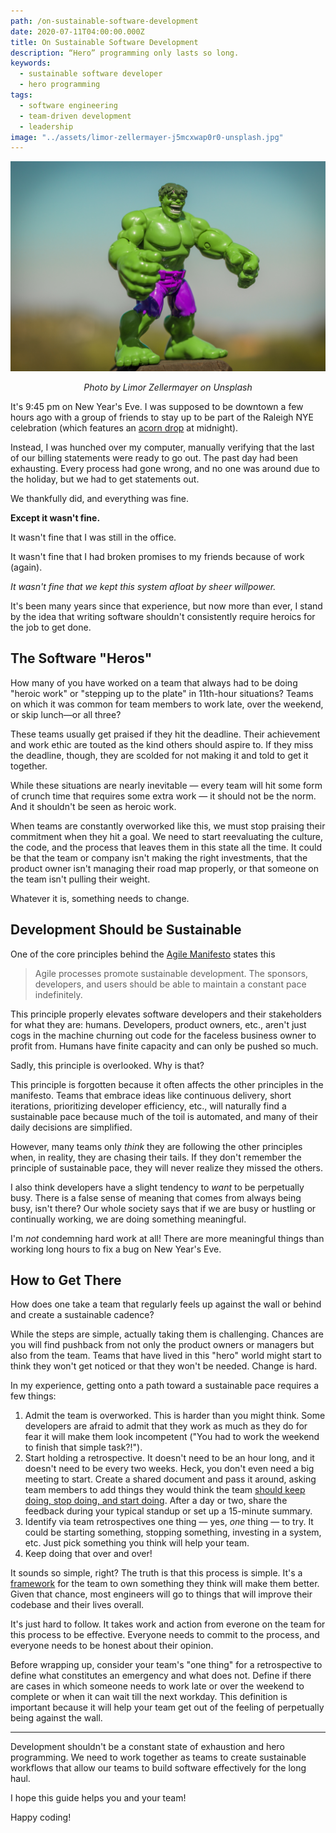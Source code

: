 ```yaml
---
path: /on-sustainable-software-development
date: 2020-07-11T04:00:00.000Z
title: On Sustainable Software Development
description: “Hero” programming only lasts so long.
keywords:
  - sustainable software developer
  - hero programming
tags:
  - software engineering
  - team-driven development
  - leadership
image: "../assets/limor-zellermayer-j5mcxwap0r0-unsplash.jpg"
---
```


<center>

![The Hulk action figure](../assets/limor-zellermayer-j5mcxwap0r0-unsplash.jpg) 

<span class="credit">

<i>Photo by Limor Zellermayer on Unsplash</i>

</span>

</center>

It's 9:45 pm on New Year's Eve. I was supposed to be downtown a few hours ago with a group of friends to stay up to be part of the Raleigh NYE celebration (which features an [acorn drop](https://abc11.com/happy-new-year-nc-acorn-drop-raleigh-mount-olive-pickle/12625955/) at midnight).

Instead, I was hunched over my computer, manually verifying that the last of our billing statements were ready to go out. The past day had been exhausting. Every process had gone wrong, and no one was around due to the holiday, but we had to get statements out.

We thankfully did, and everything was fine.

**Except it wasn't fine.**

It wasn't fine that I was still in the office.

It wasn't fine that I had broken promises to my friends because of work (again).

_It wasn't fine that we kept this system afloat by sheer willpower._

It's been many years since that experience, but now more than ever, I stand by the idea that writing software shouldn't consistently require heroics for the job to get done.

## The Software "Heros" 

How many of you have worked on a team that always had to be doing "heroic work" or "stepping up to the plate" in 11th-hour situations? Teams on which it was common for team members to work late, over the weekend, or skip lunch—or all three?

These teams usually get praised if they hit the deadline. Their achievement and work ethic are touted as the kind others should aspire to. If they miss the deadline, though, they are scolded for not making it and told to get it together. 

While these situations are nearly inevitable — every team will hit some form of crunch time that requires some extra work — it should not be the norm. And it shouldn't be seen as heroic work.

When teams are constantly overworked like this, we must stop praising their commitment when they hit a goal. We need to start reevaluating the culture, the code, and the process that leaves them in this state all the time. It could be that the team or company isn't making the right investments, that the product owner isn't managing their road map properly, or that someone on the team isn't pulling their weight.

Whatever it is, something needs to change.

## Development Should be Sustainable

One of the core principles behind the [Agile Manifesto](https://agilemanifesto.org/) states this

> Agile processes promote sustainable development. The sponsors, developers, and users should be able to maintain a constant pace indefinitely.

This principle properly elevates software developers and their stakeholders for what they are: humans. Developers, product owners, etc., aren't just cogs in the machine churning out code for the faceless business owner to profit from. Humans have finite capacity and can only be pushed so much.

Sadly, this principle is overlooked. Why is that?

This principle is forgotten because it often affects the other principles in the manifesto. Teams that embrace ideas like continuous delivery, short iterations, prioritizing developer efficiency, etc., will naturally find a sustainable pace because much of the toil is automated, and many of their daily decisions are simplified.

However, many teams only _think_ they are following the other principles when, in reality, they are chasing their tails. If they don't remember the principle of sustainable pace, they will never realize they missed the others.

I also think developers have a slight tendency to _want_ to be perpetually busy. There is a false sense of meaning that comes from always being busy, isn't there? Our whole society says that if we are busy or hustling or continually working, we are doing something meaningful.

I'm _not_ condemning hard work at all! There are more meaningful things than working long hours to fix a bug on New Year's Eve.

## How to Get There

How does one take a team that regularly feels up against the wall or behind and create a sustainable cadence?

While the steps are simple, actually taking them is challenging. Chances are you will find pushback from not only the product owners or managers but also from the team. Teams that have lived in this "hero" world might start to think they won't get noticed or that they won't be needed. Change is hard.

In my experience, getting onto a path toward a sustainable pace requires a few things:

1. Admit the team is overworked. This is harder than you might think. Some developers are afraid to admit that they work as much as they do for fear it will make them look incompetent ("You had to work the weekend to finish that simple task?!").
2. Start holding a retrospective. It doesn't need to be an hour long, and it doesn't need to be every two weeks. Heck, you don't even need a big meeting to start. Create a shared document and pass it around, asking team members to add things they would think the team [should keep doing, stop doing, and start doing](https://www.mountaingoatsoftware.com/blog/a-simple-way-to-run-a-sprint-retrospective). After a day or two, share the feedback during your typical standup or set up a 15-minute summary.
3. Identify via team retrospectives one thing — yes, _one_ thing — to try. It could be starting something, stopping something, investing in a system, etc. Just pick something you think will help your team.
4. Keep doing that over and over!

It sounds so simple, right? The truth is that this process is simple. It's a [framework](https://medium.com/dev-genius/how-to-introduce-kaizen-to-your-software-development-team-41c764bec5c6) for the team to own something they think will make them better. Given that chance, most engineers will go to things that will improve their codebase and their lives overall.

It's just hard to follow. It takes work and action from everone on the team for this process to be effective. Everyone needs to commit to the process, and everyone needs to be honest about their opinion.

Before wrapping up, consider your team's "one thing" for a retrospective to define what constitutes an emergency and what does not. Define if there are cases in which someone needs to work late or over the weekend to complete or when it can wait till the next workday. This definition is important because it will help your team get out of the feeling of perpetually being against the wall.

---

Development shouldn't be a constant state of exhaustion and hero programming. We need to work together as teams to create sustainable workflows that allow our teams to build software effectively for the long haul. 

I hope this guide helps you and your team!

Happy coding!